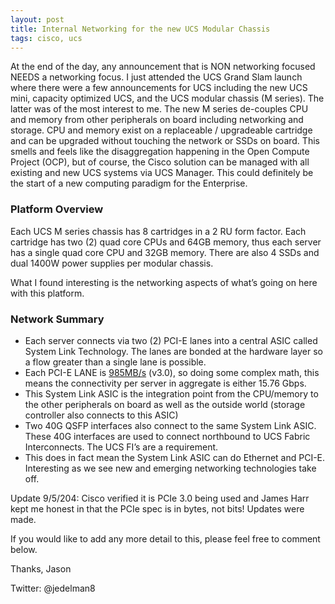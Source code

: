 ```yaml
---
layout: post
title: Internal Networking for the new UCS Modular Chassis 
tags: cisco, ucs
---
```


At the end of the day, any announcement that is NON networking focused NEEDS a networking focus.  I just attended the UCS Grand Slam launch where there were a few announcements for UCS including the new UCS mini, capacity optimized UCS, and the UCS modular chassis (M series).  The latter was of the most interest to me.
The new M series de-couples CPU and memory from other peripherals on board including networking and storage.  CPU and memory exist on a replaceable / upgradeable cartridge and can be upgraded without touching the network or SSDs on board.  This smells and feels like the disaggregation happening in the Open Compute Project (OCP), but of course, the Cisco solution can be managed with all existing and new UCS systems via UCS Manager.  This could definitely be the start of a new computing paradigm for the Enterprise. 

### Platform Overview

Each UCS M series chassis has 8 cartridges in a 2 RU form factor.  Each cartridge has two (2) quad core CPUs and 64GB memory, thus each server has a single quad core CPU and 32GB memory.  There are also 4 SSDs and dual 1400W power supplies per modular chassis.

What I found interesting is the networking aspects of what’s going on here with this platform.

### Network Summary

* Each server connects via two (2) PCI-E lanes into a central ASIC called System Link Technology.  The lanes are bonded at the hardware layer so a flow greater than a single lane is possible.
* Each PCI-E LANE is [985MB/s](http://en.wikipedia.org/wiki/PCI_Express#Lane) (v3.0), so doing some complex math, this means the connectivity per server in aggregate is either 15.76 Gbps.  
* This System Link ASIC is the integration point from the CPU/memory to the other peripherals on board as well as the outside world (storage controller also connects to this ASIC)
* Two 40G QSFP interfaces also connect to the same System Link ASIC.  These 40G interfaces are used to connect northbound to UCS Fabric Interconnects.  The UCS FI’s are a requirement.
* This does in fact mean the System Link ASIC can do Ethernet and PCI-E.  Interesting as we see new and emerging networking technologies take off.

Update 9/5/204: Cisco verified it is PCIe 3.0 being used and James Harr kept me honest in that the PCIe spec is in bytes, not bits!  Updates were made.

If you would like to add any more detail to this, please feel free to comment below.

Thanks,
Jason

Twitter: @jedelman8